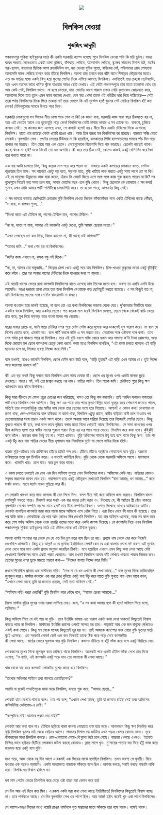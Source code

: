 <div align=center> <img src="../../metadata/images/rabibasariya/short-story:-বিলকিস-বেওয়া.jpg" align="center" ></div>
<h1 align=center> বিলকিস বেওয়া</h1>
<h2 align=center>শুভজিৎ ভাদুড়ী</h2>
পঞ্চানন্দপুর সুকিয়া হাইস্কুলের মাঠে কী একটা সরকারি ক্যাম্প বসেছে শুনে বিলকিস বেওয়া পড়ি কি মরি ছুটল। ভাঙা ঘরের দরজায় কোনওমতে একটা তালা ঝুলিয়ে, বাঁশঝাড় পেরিয়ে, আমবাগান পেরিয়ে, স্কুলের সামনের বিশাল মাঠ, মাঠের গরু-ছাগল, বাচ্চাদের ছিটকে আসা রবারডিউস বল, ধরা দেওয়া ঘুড়ির সুতো, বাইকের ভোঁ, মহিলাদের রোদ পোহানো আলসেমি সমস্ত পেরিয়ে হনহন করে হাঁটছে বিলকিস। অবশ্য তার হনহন করে হাঁটা মানে পিঁপড়ের দৌড়ানোর মতো। এত বড় মাঠের মধ্যে একটা বিন্দু হয়ে স্কুলের গেটের দিকে এগিয়ে আসছে বিলকিস। এমনিতেই তার চেহারা ছোটখাটো, আর এখন বয়সের ভারে খানিক ঝুঁকে যাওয়ায় আরও ছোট দেখায়। এই গোটা পঞ্চানন্দপুরে তার মতো হতভাগ্য বোধ হয় আর কেউ নেই, বিলকিস ভাবে। না হলে নেতারা, যারা ভোটের আগে পারলে রাস্তার নেড়ি কুত্তাকেও জোড়হাত করে, আকাশের দিকে হাত তুলে এমন ভাবে বরাভয় দেখায়, যেন স্বয়ং খোদা তাকে এই ধরিত্রীর ভার দিয়ে পাঠিয়েছে— সেই তারা পর্যন্ত বিলকিসের দিকে ফিরে তাকায় না! তারা দেখলে কি এই দুর্ভোগ হত! স্কুলের গেট পেরিয়ে বিলকিস হাঁ! কত্ত লোক! টেবিলগুলোর সামনে উপচে পড়া ভিড়।<br> <br>সরকারি লোকগুলো সব ভিড়ের নীচে চাপা পড়ে গেল না কি! কে জানে বাবা, সরকারি কাজ সারা বছর ঠিকমতো হয় না, আর এই ভোটের আগে এত হুড়োহুড়ি পড়ে কেন! বিলকিসের মোটা মাথায় আবার এ সব ঢোকে না। যাকগে, ঢুকিয়ে কাজও নেই। যে কাজের জন্য এসেছে এখন, সে কাজটা হলেই হয়। ধীরে ধীরে একটা টেবিলের দিকে এগোচ্ছে বিলকিস। হাতে ধরে রয়েছে একটা খয়েরি রঙের খাম। আজ তিন বচ্ছর হল বিলকিসের বর মরেছে। বাজারে সব্জি বেচত লোকটা। বুলগারিন সেখ। পেটের ভেতরে টিউমার না কি হয়েছিল, কলকাতার পিজি হাসপাতালের সামনে পাঁচ দিন পড়ে থাকার পর মরেছে। তিন মেয়ে আর এক ছেলে। মেয়েগুলোকে বিয়েশাদি দিয়ে পার করেছে। ছেলেটা কাছেই থাকে। কাছে থাকে না ছাই! ওকে নিয়েই তো যত অশান্তি। কী করে তার ঠিক নেই, কোনও কাজই একটু বেশি দিন ধরে ধৈর্য ধরে করতে পারে না।<br> <br>এক বার অটো চালাতে নিল, কিন্তু কয়েক মাস পরে আর পারল না। বাজারে একটা কাপড়ের দোকানে বসত, সেটাও বড়জোর তিন মাস। সব কাজেই একটু দড় হতে, সড়গড় হতে, বুদ্ধি খাটিয়ে লাভ করতে একটু সময় লাগে তো না কি! এই যে মানুষের উন্নয়নের কাজ যারা করেন, এঁরাও কি ভোটে জিতে এসে সঙ্গে সঙ্গে কাজ শুরু করতে পারেন না কি? সব বুঝেশুনে নিতেই কত সময় চলে যায়, আবার ভোটের বছর এলে বুদ্ধি খোলে। কিন্তু ছেলেকে কে বোঝাবে এ সব কথা! শুনছে এখন নাকি আবার পার্টি-পলিটিক্সে চামচাগিরি করে। তা হতেও পারে, আশ্চর্যের কিছু নেই।<br> <br>এ সব ভাবতে ভাবতে ছোটখাটো চেহারার বুড়ি বিলকিস বেওয়া ভিড়ের ফাঁকফোঁকর গলে একটা টেবিলের কাছে পৌঁছয়, “ও বাবা, ও বাপধন শুনছ...”<br> <br>“বিধবা ভাতা এই টেবিলে না, পাশের টেবিলে যান, পাশের টেবিলে।”<br> <br>“না না, ভাত্তা না বাবা, আমার এই কাগজটা একটু দেখো, তুমি আমার ছেল্যার মতো।”<br> <br>“এখন দেখছেন তো কত ভিড়, বিরক্ত করবেন না, কী আছে ওই কাগজে?”<br> <br>“আমার জমি...” কথা শেষ হয় না বিলকিসের।<br> <br>“জমির কাজ এখানে না, কৃষক বন্ধু ওই দিকে।”<br> <br>“না, না, আমার তো বাস্তুজমি...” ভিড়ের ঠেলা খেয়ে একটু সরে যায় বিলকিস। ঢিল-খাওয়া কুকুরের মতো একটু কুঁইকুঁই করে কাঁদে। তার পর আবার পাশের টেবিলের দিকে যাওয়ার জন্য পা বাড়ায়।<br> <br>এই খয়েরি খামের ভেতর রাখা কাগজটা বিলকিসের হাতে এসেছে মাস তিনেক মতো হল। অবশ্য তা এমনি এমনি উড়ে আসেনি। ভাঙা দরজায় তালা মেরে তার জন্য বিলকিস বেওয়াকে কত ছোটাছুটি করতে হয়েছে। এ সব কিছুই হত না, যদি বিলকিসের ছেলের সঙ্গে সে দিন বাওয়ালটা না বাধত।<br> <br>অবশ্য বাওয়াল হয়ে ভালই হয়েছে, না হলে তো এত কথা বিলকিসের অজানা থেকে যেত। দু’কামরার টিমটিমে ঘরের একটায় থাকে বিলকিস, আর একটায় ছেলে। গত কয়েক মাস ধরেই বিলকিস দেখছে, ছেলে থেকে থেকেই বাড়ি ফেরে রাত করে, মুখ দিয়ে ভড়ভড় করে বাংলা মদের গন্ধ বেরোয়।<br> <br>ঘরের খাবার রোচে না, খালি গায়ে চৌকির ওপর শুয়ে ভোঁস ভোঁস করে ঘুমোয় আর ডাকলেই মুখ খারাপ করে। মা বলে যে বিশেষ রেয়াত করে, এমনটা নয়। বলে পার্টি করলে নাকি এ সব করতে হয়। নেতাদের সঙ্গে ওঠাবসা বলে কথা। তবে শেষ পর্যন্ত চুপ থাকতে পারে না বিলকিস। তার এই বুড়ি বয়সে সব্জি বেচার ধকল আর সামান্য ক’টা টাকা রোজগার, অন্য দিকে জোয়ান মদ্দ ছেলে কামধান্দা ছেড়ে নেশা ধরবে! বলার মধ্যে বিলকিস বলেছিল, “এই রকম চলতে থাকলে এই বাড়ি ছ্যাড়ড়া চলে যা, লিজের ব্যবস্থা লিজ্জে করে লিবি।”<br> <br>ব্যস তখনই, স্বপ্নেও ভাবেনি বিলকিস, ছেলে ফোঁস করে উঠে বলে, “বাড়ি তুহার? এই বাড়ি এখন আমার বে। তুই লিজ্জে অন্য জায়গায় থাকগে যা!”<br> <br>কী! এত্ত বড় কথা! কিছু বলতে যাবে বিলকিস এমন সময় বেবাক হাঁ। ছেলে ওর মুখের ওপর একটা কাগজ ছুড়ে মেরেছে। পরচা। হ্যাঁ, ওই তো জ্বলজ্বল করছে ওর নাম। খাতির আলি। তিন শতক জমি। চৌকিতে শুয়ে কিছু ক্ষণ খ্যানখ্যান করে কাঁদে বিলকিস।<br> <br>কিন্তু সারা জীবনে সে যেমন প্রচুর চোখের জল ঝরিয়েছে, ঘামও তো কিছু কম ঝরায়নি। তাই পরদিন সকালে বাজারের পাট সেরে বিলকিস গেল আপিসে। কিছু ক্ষণ এর পায়ে তার পায়ে কুত্তা-বিল্লির মতো ঘুরঘুর করে শেষমেশ জানতে পারল, সত্যিই তার বসতবাড়িটুকু তার স্বামীর নাম থেকে তার ছেলের  নামে হয়ে গিয়েছে। আশ্চর্য! এ কেমন কথা! লেখাপড়া না জানা থাক, দেশ-দেশান্তরের হাল হকিকত না জানা থাক, বিলকিস এটুকু জানে, স্বামীর বাড়িতে স্বামী চলে যাওয়ার পর ছেলেমেয়েদের সঙ্গে তারও একটা অংশ থাকে। তাকে অন্যায় ভাবে সরিয়ে দিয়েছে তার নিজেরই পেটের ছেলে। কিন্তু বুঝতে পারলে কী হবে, কথা ভাল ভাবে গুছিয়ে বলার মতো বিদ্যে থোড়াই আছে বিলকিসের। সে সাদা কাগজের ওপর নীল কালিতে ছাপা তার স্বামীর নামের পুরনো পরচা নিয়ে এর ওর পায়ে পায়ে ঘোরে। মিনমিন করে কথা বলে। কুঁইকুঁই করে কাঁদে। কাজের কাজ কিছু হয় না। সবাই খ্যাদায়। বুড়ি অফিসের সামনে উবু হয়ে বসে থাকে কিছু ক্ষণ। তার পর একটু উঁচু করে পরা শাড়ির ঘেরের নীচে দৃশ্যমান সরু লিকলিকে দুটো পা ফেলে বাড়ির দিকে হাঁটে।<br> <br>রাস্তার নুড়ি-কাঁকরে তার প্লাস্টিকের চটিতে চটচট শব্দ হয়। হাঁটতে হাঁটতে অদৃষ্টকে দোষারোপ করে বুড়ি। অজানা ভবিষ্যতের ভয়ে বুক চিনচিন করে। এ ভাবেই কাটছিল দিন। বুড়ি থেকে থেকে সরকারি অফিসে আসে। ঘ্যানঘ্যান করে। খ্যাদানি খায়। চলে যায়। ঘরে চুপ করে থাকে।<br> <br>এ রকম চলতে চলতেই কে যেন এক দিন অফিসে শুনতে পেল বিলকিসের কথা। অফিসের কেউ নয়। বাইরের কোনও সহৃদয় ভদ্রলোক হবেন বোধ হয়। দয়াপরবশ হয়ে একটু কৌতূহল দেখাতেই বিলকিস “বাবা আমার, ধন আমার...” করে সবটা বলল। মানে যতটা পারল গুছিয়ে আর কী।<br> <br>সে লোকটা খসখস করে সাদা কাগজে কী যেন লিখে দিল। বলল নীচে সই করে অফিসে জমা করতে। বিলকিস বাংলা মোটামুটি পড়তে পারে। টিপসই করে সবটা এক বার পড়ার চেষ্টা করল ও। লিখেছে যে, কী আইনে স্ত্রী বেঁচে থাকতে বুলগারিন সেখের সম্পত্তি ছেলের নামে হল? তার নীচে সম্পত্তির বিবরণ। ওপরে লিখেছে তথ্যের অধিকারের আইন। লোকটা বলেছিল কাগজটা জমা করে মাঝে মাঝে অফিসে এসে খোঁজ নিতে। ওরা লিখে দেবে কী ভাবে কী হয়েছে। তার পর বাকি কাজ। লোকটাকে এর পরে আর কোনও দিন দেখেনি বিলকিস। যত বার অফিসে এসেছে, আজ নয় কাল করে করে শেষ পর্যন্ত অফিস থেকে ওকে খয়েরি খামের মধ্যে করে একটা কাগজ দিয়েছে। যে কাগজটা নিয়ে এখন বিলকিস পঞ্চানন্দপুর সুকিয়া হাইস্কুলের মাঠে এই টেবিল থেকে ওই টেবিলে ঘুরছে।<br> <br>অবশ্য খামটা পাওয়ার পর থেকে সে যে এত দিন চুপ করে বসে ছিল তা নয়। প্রথমে খাম থেকে বের করে নিজেই দেখেছিল কাগজটা। কিন্তু হায় আল্লা! এ যে দুর্বোধ্য ইংরিজিতে লেখা! কেন যে এরা বাংলায় লেখে না! অবশ্য এই দুর্বোধ্য লেখা দেখে মনে মনে একটা প্রসাদ অনুভব করেছিল ঠিকই। মনে হয়েছিল এখানে এমন কিছু কথা লেখা আছে যেটা দেখালেই বিলকিসের নামে একটা পরচা বেরোবে। আর তখনই বিলকিস আবার ডাঁট দেখিয়ে থাকতে পারবে নিজের ঘরে। ছেলের মুখের ওপর ছুড়ে মারতে পারবে কথা— “লিজের ব্যবস্থা লিজ্জে করে লিবি।”<br> <br>প্রথমে গিয়েছিল গ্রামের এক মাস্টারের বাড়ি। “দেখ না রে ধন এখানে কী লেখা আছে...” বলে মুখের দিকে তাকিয়েছিল জুলজুল করে। মাস্টার কাগজে এক বার চোখ বুলিয়ে একটু গলা উঁচু করে যাতে বুড়ি শুনতে পায় এমন ভাবে বলল, “এখানে লেখা আছে তুমি যা জানতে চেয়েছ, সেই তথ্য অফিসে নেই।”<br> <br>“অফিসে নাই! পরচা দেয়নি!” বুড়ি মিনমিন করে কেঁদে বলে, “আমার ছেল্যা আমাকে...”<br> <br>বিরক্ত মাস্টার বুড়ির মুখের ওপর দরজা লাগিয়ে দেয়। বলে, “এ সব কথা আমায় বলে কী হবে! অফিসে গিয়ে বলো, অফিসে।”<br> <br>কিন্তু অফিসে গিয়ে যে থই পায় না বুড়ি। তবে ইংরিজি ভাষায় এত খারাপ একটা কথা লেখা থাকবে! কিছুতেই বিশ্বাস করতে পারে না বিলকিস। মাস্টারের ইংরিজি জ্ঞানের ওপরই সন্দেহ হয় তার। পাড়ারই আর এক জন বাবুকে দেখিয়েও একই কথা শোনে। কিন্তু মন থেকে সন্দেহ কিছুতেই দূর হয় না। তাই আজকে ক্যাম্পের খবর পেয়ে বুড়ি স্কুলের মাঠে ছুটে এসেছে। এত সরকারি লোক! কেউ এক জন নিশ্চয়ই তাকে ঠিক করে পড়ে দেবে কাগজটায়<br>
কী লেখা আছে। মাঠের ভেতর ঘুরপাক খায় বুড়ি বিলকিস। কখনও দাঁড়িয়ে বা হাঁটু ভাঁজ করে বসে একটু জিরিয়ে নেয়।<br> <br>লোকজনের মুখের দিকে জুলজুল করে তাকিয়ে থাকে বিলকিস। অনেকটা পরে একটা টেবিল ফাঁকা দেখে তার দিকে এগোয়, “ও ব্যাটা, এই কাগজটা একটু পড়ে দাও তো আমাকে কী লেখা আছে।”<br> <br>খাম থেকে বার করে কাগজটা লোকটার মুখের কাছে ধরে বিলকিস।<br> <br>“তথ্যের অধিকার আইনে তথ্য জানতে চেয়েছিলেন?”<br> <br>অতটা না বুঝেই সম্মতিসুচক মাথা নাড়ে বিলকিস, বলতে শুরু করে, “আমার ছেল্যা...”<br> <br>লোকটা হাত দেখিয়ে থামতে বলে। তার পর বলে, “এখানে লেখা আছে, তুমি যা জানতে চাইছ সেই তথ্য অফিসের কম্পিউটার ডেটাবেস-এ নেই।”<br> <br>“কম্পুটারে নাই! আমারে পরচা দেয় নাই?”<br> <br>লোকটা আর কথা বলে না। টেবিলে ছড়িয়ে থাকা কাগজ গোছাতে ব্যস্ত হয়ে পড়ে। আপনমনে কিছু ক্ষণ বিড়বিড় করে বুড়ি বিলকিস স্কুলের মাঠ থেকে বেড়িয়ে আসে। সামনের বিশাল বড় মাঠটায় এখন পড়ন্ত বেলার রোদের আভা। দূরে বাঁশঝাড়ের মাথা চিকচিক করছে। রোদ-পোহানো মেয়ে-বৌগুলো উঠে চলে গেছে। বাচ্চারা খেলছে এখনও। ইতস্তত বিক্ষিপ্ত ভাবে ছড়িয়ে-ছিটিয়ে লোকজন জটলা করছে কোথাও। ক্লান্ত লাগে খুব। দু’পায়ের পাতায় ভর দিয়ে হাঁটু ভাজ করে জড়সড় হয়ে একটু বসে বুড়ি।<br> <br>মনে পড়ে, আজ থেকে বহু দিন আগে এ রকমই এক ভিড়ের মাঝে বসেছিল বিলকিস। তখন অবশ্য সে যুবতী। বিয়ে হওয়ার এক বছরও গড়ায়নি। একটা সদ্যোজাত বাচ্চাকে আঁকড়ে বসে ছিল। ডাক্তার বলছে, সবাই বলছে বাচ্চাটা নাকি মরা। বিলকিসের বিশ্বাস হচ্ছিল না।<br> <br>দশ মাস পেটের ভেতর তিলতিল করে বেড়ে ওঠা বাচ্চা মরা কেমন করে হয়!<br> <br>সে দিন আর এই দিনে কত মিল। এ রকম একটা মরা কথা লেখা আছে ইংরিজিতে! বিলকিসের কিছুতেই বিশ্বাস হচ্ছে না। তবে পার্থক্যও আছে। সে দিন বুলগারিন সেখ ওর পাশে ছিল। আর আজ! হঠাৎ করেই খুব একা লাগে বিলকিসের।<br> <br>সে ক্যাম্প-ভাঙা ভিড়ের মধ্যে খয়েরি রঙের খামটাকে মৃত সন্তানের মতো আঁকড়ে ধরে বসে থাকে। বসেই থাকে।